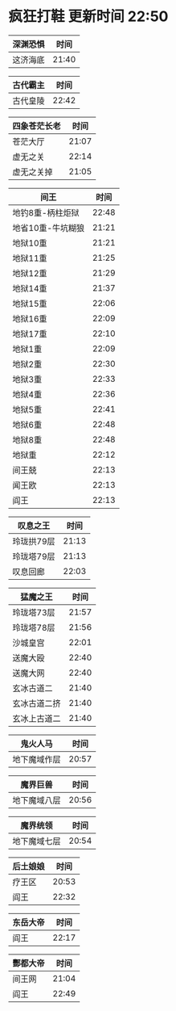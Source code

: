 # 疯狂打鞋 更新时间 22:50

| 深渊恐惧   | 时间    |
|--------|-------|
| 这济海底 | 21:40 |

| 古代霸主   | 时间    |
|--------|-------|
| 古代皇陵 | 22:42 |

| 四象苍茫长老   | 时间    |
|--------|-------|
| 苍茫大厅 | 21:07 |
| 虚无之关 | 22:14 |
| 虚无之关掉 | 21:05 |

| 间王   | 时间    |
|--------|-------|
| 地钓8重-柄柱炬狱 | 22:48 |
| 地省10重-牛坑糊狼 | 21:21 |
| 地狱10重 | 21:21 |
| 地狱11重 | 21:25 |
| 地狱12重 | 21:29 |
| 地狱14重 | 21:37 |
| 地狱15重 | 22:06 |
| 地狱16重 | 22:09 |
| 地狱17重 | 22:10 |
| 地狱1重 | 22:09 |
| 地狱2重 | 22:30 |
| 地狱3重 | 22:33 |
| 地狱4重 | 22:36 |
| 地狱5重 | 22:41 |
| 地狱6重 | 22:48 |
| 地狱8重 | 22:48 |
| 地狱重 | 22:12 |
| 间王兢 | 22:13 |
| 闻王欧 | 22:13 |
| 阎王 | 22:13 |

| 叹息之王   | 时间    |
|--------|-------|
| 玲珑拱79层 | 21:13 |
| 玲珑塔79层 | 21:13 |
| 叹息回廊 | 22:03 |

| 猛魔之王   | 时间    |
|--------|-------|
| 玲珑塔73层 | 21:57 |
| 玲珑塔78层 | 21:56 |
| 沙城皇宫 | 22:01 |
| 送魔大殴 | 22:40 |
| 送魔大网 | 22:40 |
| 玄冰古道二 | 21:40 |
| 玄冰古道二挤 | 21:40 |
| 玄冰上古道二 | 21:40 |

| 鬼火人马   | 时间    |
|--------|-------|
| 地下魔域作层 | 20:57 |

| 魔界巨兽   | 时间    |
|--------|-------|
| 地下魔域八层 | 20:56 |

| 魔界统领   | 时间    |
|--------|-------|
| 地下魔域七层 | 20:54 |

| 后土娘娘   | 时间    |
|--------|-------|
| 疗王区 | 20:53 |
| 阎王 | 22:32 |

| 东岳大帝   | 时间    |
|--------|-------|
| 阎王 | 22:17 |

| 酆都大帝   | 时间    |
|--------|-------|
| 间王网 | 21:04 |
| 阎王 | 22:49 |